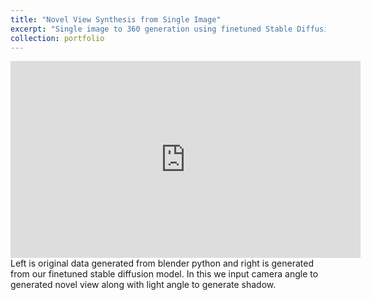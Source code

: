 ```yaml
---
title: "Novel View Synthesis from Single Image"
excerpt: "Single image to 360 generation using finetuned Stable Diffusion Model.<br/><br/><img src='/images/single_to_360.png'>"
collection: portfolio
---
```


<iframe width="560" height="315" src="https://www.youtube.com/embed/ZlzyoNGzOx0?si=0u5SynCFIsU_WH8l" title="YouTube video player" frameborder="0" allow="accelerometer; autoplay; clipboard-write; encrypted-media; gyroscope; picture-in-picture; web-share" referrerpolicy="strict-origin-when-cross-origin" allowfullscreen></iframe>
<br>
Left is original data generated from blender python and right is generated from our finetuned stable diffusion model. In this we input camera angle to generated novel view along with light angle to generate shadow.

